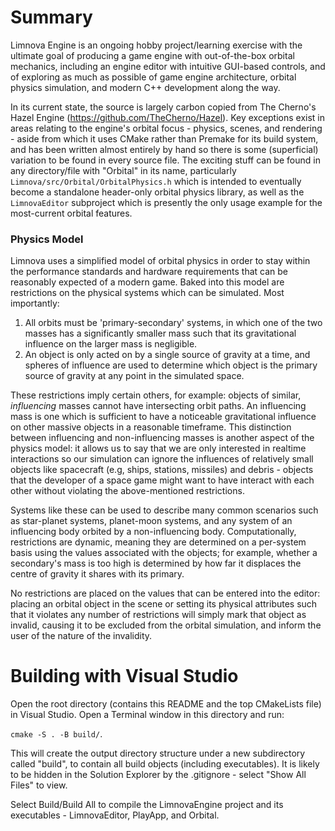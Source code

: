 # Summary
Limnova Engine is an ongoing hobby project/learning exercise with the ultimate goal of producing a game engine with out-of-the-box orbital mechanics, including an engine editor with intuitive GUI-based controls, and of exploring as much as possible of game engine architecture, orbital physics simulation, and modern C++ development along the way.

In its current state, the source is largely carbon copied from The Cherno's Hazel Engine (https://github.com/TheCherno/Hazel). Key exceptions exist in areas relating to the engine's orbital focus - physics, scenes, and rendering - aside from which it uses CMake rather than Premake for its build system, and has been written almost entirely by hand so there is some (superficial) variation to be found in every source file. The exciting stuff can be found in any directory/file with "Orbital" in its name, particularly `Limnova/src/Orbital/OrbitalPhysics.h` which is intended to eventually become a standalone header-only orbital physics library, as well as the `LimnovaEditor` subproject which is presently the only usage example for the most-current orbital features.

### Physics Model
Limnova uses a simplified model of orbital physics in order to stay within the performance standards and hardware requirements that can be reasonably expected of a modern game. Baked into this model are restrictions on the physical systems which can be simulated. Most importantly:
1. All orbits must be 'primary-secondary' systems, in which one of the two masses has a significantly smaller mass such that its gravitational influence on the larger mass is negligible.
2. An object is only acted on by a single source of gravity at a time, and spheres of influence are used to determine which object is the primary source of gravity at any point in the simulated space.

These restrictions imply certain others, for example: objects of similar, *influencing* masses cannot have intersecting orbit paths. An influencing mass is one which is sufficient to have a noticeable gravitational influence on other massive objects in a reasonable timeframe. This distinction between influencing and non-influencing masses is another aspect of the physics model: it allows us to say that we are only interested in realtime interactions so our simulation can ignore the influences of relatively small objects like spacecraft (e.g, ships, stations, missiles) and debris - objects that the developer of a space game might want to have interact with each other without violating the above-mentioned restrictions.

Systems like these can be used to describe many common scenarios such as star-planet systems, planet-moon systems, and any system of an influencing body orbited by a non-influencing body. Computationally, restrictions are dynamic, meaning they are determined on a per-system basis using the values associated with the objects; for example, whether a secondary's mass is too high is determined by how far it displaces the centre of gravity it shares with its primary.

No restrictions are placed on the values that can be entered into the editor: placing an orbital object in the scene or setting its physical attributes such that it violates any number of restrictions will simply mark that object as invalid, causing it to be excluded from the orbital simulation, and inform the user of the nature of the invalidity.

# Building with Visual Studio
Open the root directory (contains this README and the top CMakeLists file) in Visual Studio.
Open a Terminal window in this directory and run:

`cmake -S . -B build/`.

This will create the output directory structure under a new subdirectory called "build", to contain all build objects (including executables). It is likely to be hidden in the Solution Explorer by the .gitignore - select "Show All Files" to view.

Select Build/Build All to compile the LimnovaEngine project and its executables - LimnovaEditor, PlayApp, and Orbital.

